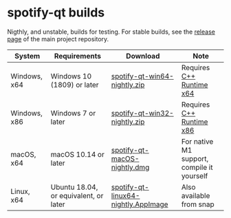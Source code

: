 # spotify-qt builds
Nigthly, and unstable, builds for testing.
For stable builds, see the [release page](https://github.com/kraxarn/spotify-qt/releases/latest) of the main project repository.

| System       | Requirements                          | Download                                | Note                                                                       |
|--------------|---------------------------------------|-----------------------------------------|----------------------------------------------------------------------------|
| Windows, x64 | Windows 10 (1809) or later            | [spotify-qt-win64-nightly.zip]()        | Requires [C++ Runtime x64](https://aka.ms/vs/17/release/vc_redist.x64.exe) |
| Windows, x86 | Windows 7 or later                    | [spotify-qt-win32-nightly.zip]()        | Requires [C++ Runtime x86](https://aka.ms/vs/17/release/vc_redist.x86.exe) |
| macOS, x64   | macOS 10.14 or later                  | [spotify-qt-macOS-nightly.dmg]()        | For native M1 support, compile it yourself                                 |
| Linux, x64   | Ubuntu 18.04, or equivalent, or later | [spotify-qt-linux64-nightly.AppImage]() | Also available from snap                                                   |
